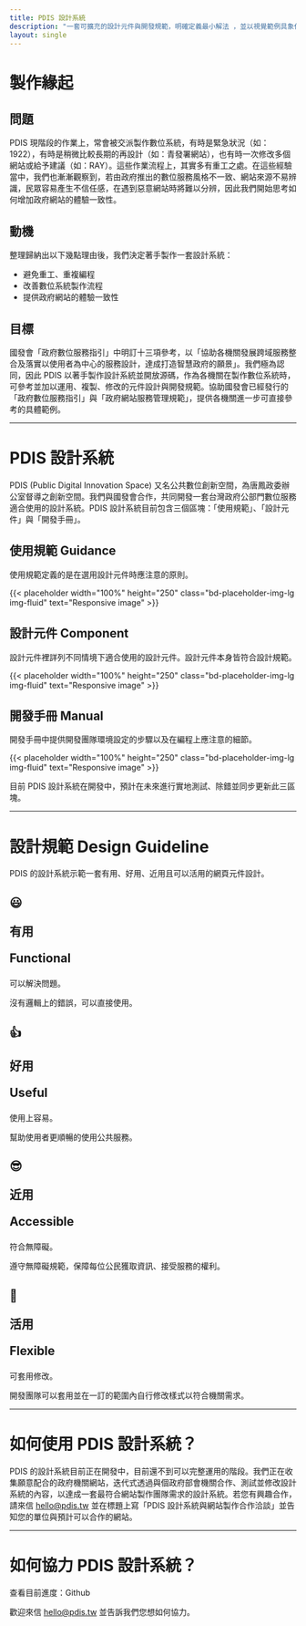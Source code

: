 ```yaml
---
title: PDIS 設計系統
description: "一套可擴充的設計元件與開發規範，明確定義最小解法 ，並以視覺範例具象化。PDIS 設計系統的目的在於提供協助製作政府網站設計與開發的團隊一套工具，更有效率地做出對使用者友善的數位服務。"
layout: single
---
```


# 製作緣起

## 問題

PDIS 現階段的作業上，常會被交派製作數位系統，有時是緊急狀況（如： 1922），有時是稍微比較長期的再設計（如：青發署網站），也有時一次修改多個網站或給予建議（如：RAY）。這些作業流程上，其實多有重工之處。在這些經驗當中，我們也漸漸觀察到，若由政府推出的數位服務風格不一致、網站來源不易辨識，民眾容易產生不信任感，在遇到惡意網站時將難以分辨，因此我們開始思考如何增加政府網站的體驗一致性。

## 動機

整理歸納出以下幾點理由後，我們決定著手製作一套設計系統：

* 避免重工、重複編程
* 改善數位系統製作流程
* 提供政府網站的體驗一致性

## 目標

國發會「政府數位服務指引」中明訂十三項參考，以「協助各機關發展跨域服務整合及落實以使用者為中心的服務設計，達成打造智慧政府的願景」。我們極為認同，因此 PDIS 以著手製作設計系統並開放源碼，作為各機關在製作數位系統時，可參考並加以運用、複製、修改的元件設計與開發規範。協助國發會已經發行的「政府數位服務指引」與「政府網站服務管理規範」，提供各機關進一步可直接參考的具體範例。

----

# PDIS 設計系統

PDIS (Public Digital Innovation Space) 又名公共數位創新空間，為唐鳳政委辦公室督導之創新空間。我們與國發會合作，共同開發一套台灣政府公部門數位服務適合使用的設計系統。PDIS 設計系統目前包含三個區塊：「使用規範」、「設計元件」與「開發手冊」。

<div class="row">
  <div class="col">
    <h2> 使用規範 Guidance </h2>
    <p> 使用規範定義的是在選用設計元件時應注意的原則。 </p>
    {{< placeholder width="100%" height="250" class="bd-placeholder-img-lg img-fluid" text="Responsive image" >}}
  </div>
  <div class="col">
    <h2> 設計元件 Component </h2>
    <p> 設計元件裡詳列不同情境下適合使用的設計元件。設計元件本身皆符合設計規範。 </p>
    {{< placeholder width="100%" height="250" class="bd-placeholder-img-lg img-fluid" text="Responsive image" >}}
  </div>
  <div class="col">
    <h2> 開發手冊 Manual </h2>
    <p> 開發手冊中提供開發團隊環境設定的步驟以及在編程上應注意的細節。 </p>
    {{< placeholder width="100%" height="250" class="bd-placeholder-img-lg img-fluid" text="Responsive image" >}}
  </div>
</div>

目前 PDIS 設計系統在開發中，預計在未來進行實地測試、除錯並同步更新此三區塊。

----

# 設計規範 Design Guideline

PDIS 的設計系統示範一套有用、好用、近用且可以活用的網頁元件設計。

<div class="row">
  <div class="col">
    <h2>
      <p> 😃 </p>
      <p> 有用 </p>
      <p> Functional </p>
    </h2>
  <p> 可以解決問題。 </p>
  <p> 沒有邏輯上的錯誤，可以直接使用。 </p>
  </div>
  <div class="col">
    <h2>
      <p> 👍 </p>
      <p> 好用 </p>
      <p> Useful </p>
    </h2>
  <p> 使用上容易。 </p>
  <p> 幫助使用者更順暢的使用公共服務。 </p>
  </div>
  <div class="col">
    <h2>
      <p> 😎 </p>
      <p> 近用 </p>
      <p> Accessible </p>
    </h2>
  <p> 符合無障礙。 </p>
  <p> 遵守無障礙規範，保障每位公民獲取資訊、接受服務的權利。 </p>
  </div>
  <div class="col">
    <h2>
      <p> 🙌 </p>
      <p> 活用 </p>
      <p> Flexible </p>
    </h2>
  <p> 可套用修改。 </p>
  <p> 開發團隊可以套用並在一訂的範圍內自行修改樣式以符合機關需求。 </p>
  </div>
</div>

----

# 如何使用 PDIS 設計系統？

PDIS 的設計系統目前正在開發中，目前還不到可以完整運用的階段。我們正在收集願意配合的政府機關網站，迭代式透過與個政府部會機關合作、測試並修改設計系統的內容，以達成一套最符合網站製作團隊需求的設計系統。若您有興趣合作，請來信 hello@pdis.tw 並在標題上寫「PDIS 設計系統與網站製作合作洽談」並告知您的單位與預計可以合作的網站。

----

# 如何協力 PDIS 設計系統？

查看目前進度：Github

歡迎來信 hello@pdis.tw 並告訴我們您想如何協力。

